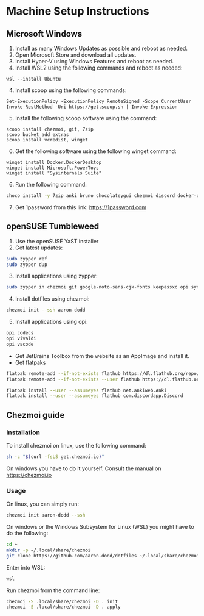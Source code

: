 # Machine Setup Instructions
## Microsoft Windows

1. Install as many Windows Updates as possible and reboot as needed.
2. Open Microsoft Store and download all updates.
3. Install Hyper-V using Windows Features and reboot as needed.
3. Install WSL2 using the following commands and reboot as needed:

```pwsh
wsl --install Ubuntu
```

4. Install scoop using the following commands:


```pwsh
Set-ExecutionPolicy -ExecutionPolicy RemoteSigned -Scope CurrentUser
Invoke-RestMethod -Uri https://get.scoop.sh | Invoke-Expression
```

5. Install the following scoop software using the command:

```pwsh
scoop install chezmoi, git, 7zip
scoop bucket add extras
scoop install vcredist, winget
```

6. Get the following software using the following winget command:

```pwsh
winget install Docker.DockerDesktop
winget install Microsoft.PowerToys
winget install "Sysinternals Suite"
```

6. Run the following command:

```bash
choco install -y 7zip anki bruno chocolateygui chezmoi discord docker-desktop es everything git gitkraken jetbrainstoolbox microsoft-windows-terminal oh-my-posh powertoys sumatrapdf sysinternals tailscale virtualbox vivaldi vscode wiztree
```

7. Get 1password from this link: https://1password.com

## openSUSE Tumbleweed

1. Use the openSUSE YaST installer
2. Get latest updates:

```bash
sudo zypper ref
sudo zypper dup
```

3. Install applications using zypper:

```bash
sudo zypper in chezmoi git google-noto-sans-cjk-fonts keepassxc opi syncthing
```

4. Install dotfiles using chezmoi:

```bash
chezmoi init --ssh aaron-dodd
```

5. Install applications using opi:

```bash
opi codecs
opi vivaldi
opi vscode
```

- Get JetBrains Toolbox from the website as an AppImage and install it.
- Get flatpaks

```bash
flatpak remote-add --if-not-exists flathub https://dl.flathub.org/repo/flathub.flatpakrepo
flatpak remote-add --if-not-exists --user flathub https://dl.flathub.org/repo/flathub.flatpakrepo

flatpak install --user --assumeyes flathub net.ankiweb.Anki
flatpak install --user --assumeyes flathub com.discordapp.Discord
```

## Chezmoi guide
### Installation

To install chezmoi on linux, use the following command:

```bash
sh -c "$(curl -fsLS get.chezmoi.io)"
```

On windows you have to do it yourself. Consult the manual on https://chezmoi.io

### Usage

On linux, you can simply run:

```bash
chezmoi init aaron-dodd --ssh
```

On windows or the Windows Subsystem for Linux (WSL) you might have to do the following:

```bash
cd ~
mkdir -p ~/.local/share/chezmoi
git clone https://github.com/aaron-dodd/dotfiles ~/.local/share/chezmoi
```

Enter into WSL:

```bash
wsl
```

Run chezmoi from the command line:

```bash
chezmoi -S .local/share/chezmoi -D . init
chezmoi -S .local/share/chezmoi -D . apply
```

